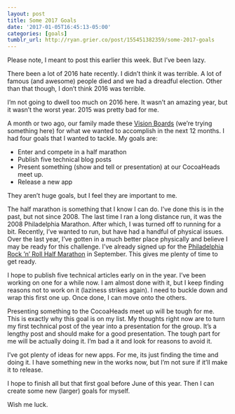 ```yaml
---
layout: post
title: Some 2017 Goals
date: '2017-01-05T16:45:13-05:00'
categories: [goals]
tumblr_url: http://ryan.grier.co/post/155451382359/some-2017-goals
---
```

Please note, I meant to post this earlier this week. But I’ve been lazy.

There been a lot of 2016 hate recently. I didn’t think it was terrible. A lot of famous (and awesome) people died and we had a dreadful election. Other than that though, I don’t think 2016 was terrible.

I’m not going to dwell too much on 2016 here. It wasn’t an amazing year, but it wasn’t the worst year. 2015 was pretty bad for me.

A month or two ago, our family made these [Vision Boards](https://en.wikipedia.org/wiki/Dream_board) (we’re trying something here) for what we wanted to accomplish in the next 12 months. I had four goals that I wanted to tackle. My goals are:

- Enter and compete in a half marathon
- Publish five technical blog posts
- Present something (show and tell or presentation) at our CocoaHeads meet up.
- Release a new app

They aren’t huge goals, but I feel they are important to me.

The half marathon is something that I know I can do. I’ve done this is in the past, but not since 2008. The last time I ran a long distance run, it was the 2008 Philadelphia Marathon. After which, I was turned off to running for a bit. Recently, I’ve wanted to run, but have had a handful of physical issues. Over the last year, I’ve gotten in a much better place physically and believe I may be ready for this challenge. I’ve already signed up for the [Philadelphia Rock ’n’ Roll Half Marathon](http://www.runrocknroll.com/philadelphia/) in September. This gives me plenty of time to get ready.

I hope to publish five technical articles early on in the year. I’ve been working on one for a while now. I am almost done with it, but I keep finding reasons not to work on it (laziness strikes again). I need to buckle down and wrap this first one up. Once done, I can move onto the others.

Presenting something to the CocoaHeads meet up will be tough for me. This is exactly why this goal is on my list. My thoughts right now are to turn my first technical post of the year into a presentation for the group. It’s a lengthy post and should make for a good presentation. The tough part for me will be actually doing it. I’m bad a it and look for reasons to avoid it.

I’ve got plenty of ideas for new apps. For me, its just finding the time and doing it. I have something new in the works now, but I’m not sure if it’ll make it to release.

I hope to finish all but that first goal before June of this year. Then I can create some new (larger) goals for myself.

Wish me luck.
